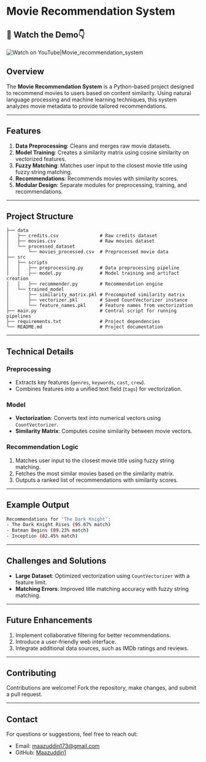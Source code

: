 # Movie Recommendation System

## 🎥 Watch the Demo👇

![Watch on YouTube|Movie_recommendation_system](https://www.youtube.com/watch?v=FWnURzv_P0Q)

## Overview
The **Movie Recommendation System** is a Python-based project designed to recommend movies to users based on content similarity. Using natural language processing and machine learning techniques, this system analyzes movie metadata to provide tailored recommendations.

---

## Features
1. **Data Preprocessing**: Cleans and merges raw movie datasets.
2. **Model Training**: Creates a similarity matrix using cosine similarity on vectorized features.
3. **Fuzzy Matching**: Matches user input to the closest movie title using fuzzy string matching.
4. **Recommendations**: Recommends movies with similarity scores.
5. **Modular Design**: Separate modules for preprocessing, training, and recommendations.

---

## Project Structure
```
├── data
│   ├── credits.csv               # Raw credits dataset
│   ├── movies.csv                # Raw movies dataset
│   └── processed_dataset
│       └── movies_processed.csv  # Preprocessed movie data
├── src
│   ├── scripts
│   │   ├── preprocessing.py      # Data preprocessing pipeline
│   │   ├── model.py              # Model training and artifact creation
│   │   ├── recommender.py        # Recommendation engine
│   └── trained_model
│       ├── similarity_matrix.pkl # Precomputed similarity matrix
│       ├── vectorizer.pkl        # Saved CountVectorizer instance
│       └── feature_names.pkl     # Feature names from vectorization
├── main.py                       # Central script for running pipelines
├── requirements.txt              # Project dependencies
└── README.md                     # Project documentation
```



---

## Technical Details
### Preprocessing
- Extracts key features (`genres`, `keywords`, `cast`, `crew`).
- Combines features into a unified text field (`tags`) for vectorization.

### Model
- **Vectorization**: Converts text into numerical vectors using `CountVectorizer`.
- **Similarity Matrix**: Computes cosine similarity between movie vectors.

### Recommendation Logic
1. Matches user input to the closest movie title using fuzzy string matching.
2. Fetches the most similar movies based on the similarity matrix.
3. Outputs a ranked list of recommendations with similarity scores.

---

## Example Output
```bash
Recommendations for 'The Dark Knight':
- The Dark Knight Rises (95.67% match)
- Batman Begins (89.23% match)
- Inception (82.45% match)
```

---

## Challenges and Solutions
- **Large Dataset**: Optimized vectorization using `CountVectorizer` with a feature limit.
- **Matching Errors**: Improved title matching accuracy with fuzzy string matching.

---

## Future Enhancements
1. Implement collaborative filtering for better recommendations.
2. Introduce a user-friendly web interface.
3. Integrate additional data sources, such as IMDb ratings and reviews.

---

## Contributing
Contributions are welcome! Fork the repository, make changes, and submit a pull request.

---

## Contact
For questions or suggestions, feel free to reach out:
- Email: [maazuddin173@gmail.com](mailto:maazuddin173@gmail.com)
- GitHub: [Maazuddin1](https://github.com/Maazuddin1)
